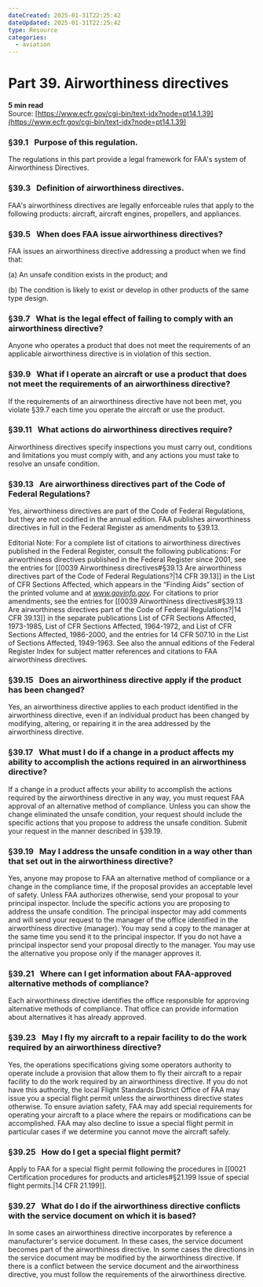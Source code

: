 ```yaml
---
dateCreated: 2025-01-31T22:25:42
dateUpdated: 2025-01-31T22:25:42
type: Resource
categories:
  - aviation
---
```


# Part 39. Airworthiness directives
**5 min read**  
Source: [https://www.ecfr.gov/cgi-bin/text-idx?node=pt14.1.39](https://www.ecfr.gov/cgi-bin/text-idx?node=pt14.1.39)

<div>

### §39.1   Purpose of this regulation.

The regulations in this part provide a legal framework for FAA's system of Airworthiness Directives.

### §39.3   Definition of airworthiness directives.

FAA's airworthiness directives are legally enforceable rules that apply to the following products: aircraft, aircraft engines, propellers, and appliances.

### §39.5   When does FAA issue airworthiness directives?

FAA issues an airworthiness directive addressing a product when we find that:

\(a\) An unsafe condition exists in the product; and

\(b\) The condition is likely to exist or develop in other products of the same type design.

### §39.7   What is the legal effect of failing to comply with an airworthiness directive?

Anyone who operates a product that does not meet the requirements of an applicable airworthiness directive is in violation of this section.

### §39.9   What if I operate an aircraft or use a product that does not meet the requirements of an airworthiness directive?

If the requirements of an airworthiness directive have not been met, you violate §39.7 each time you operate the aircraft or use the product.

### §39.11   What actions do airworthiness directives require?

Airworthiness directives specify inspections you must carry out, conditions and limitations you must comply with, and any actions you must take to resolve an unsafe condition.

### §39.13   Are airworthiness directives part of the Code of Federal Regulations?

Yes, airworthiness directives are part of the Code of Federal Regulations, but they are not codified in the annual edition. FAA publishes airworthiness directives in full in the Federal Register as amendments to §39.13.

<div>

Editorial Note: For a complete list of citations to airworthiness directives published in the Federal Register, consult the following publications: For airworthiness directives published in the Federal Register since 2001, see the entries for [[0039 Airworthiness directives#§39.13   Are airworthiness directives part of the Code of Federal Regulations?|14 CFR 39.13]] in the List of CFR Sections Affected, which appears in the “Finding Aids” section of the printed volume and at *www.govinfo.gov.* For citations to prior amendments, see the entries for [[0039 Airworthiness directives#§39.13   Are airworthiness directives part of the Code of Federal Regulations?|14 CFR 39.13]] in the separate publications List of CFR Sections Affected, 1973-1985, List of CFR Sections Affected, 1964-1972, and List of CFR Sections Affected, 1986-2000, and the entries for 14 CFR 507.10 in the List of Sections Affected, 1949-1963. See also the annual editions of the Federal Register Index for subject matter references and citations to FAA airworthiness directives.

</div>

### §39.15   Does an airworthiness directive apply if the product has been changed?

Yes, an airworthiness directive applies to each product identified in the airworthiness directive, even if an individual product has been changed by modifying, altering, or repairing it in the area addressed by the airworthiness directive.

### §39.17   What must I do if a change in a product affects my ability to accomplish the actions required in an airworthiness directive?

If a change in a product affects your ability to accomplish the actions required by the airworthiness directive in any way, you must request FAA approval of an alternative method of compliance. Unless you can show the change eliminated the unsafe condition, your request should include the specific actions that you propose to address the unsafe condition. Submit your request in the manner described in §39.19.

### §39.19   May I address the unsafe condition in a way other than that set out in the airworthiness directive?

Yes, anyone may propose to FAA an alternative method of compliance or a change in the compliance time, if the proposal provides an acceptable level of safety. Unless FAA authorizes otherwise, send your proposal to your principal inspector. Include the specific actions you are proposing to address the unsafe condition. The principal inspector may add comments and will send your request to the manager of the office identified in the airworthiness directive (manager). You may send a copy to the manager at the same time you send it to the principal inspector. If you do not have a principal inspector send your proposal directly to the manager. You may use the alternative you propose only if the manager approves it.

### §39.21   Where can I get information about FAA-approved alternative methods of compliance?

Each airworthiness directive identifies the office responsible for approving alternative methods of compliance. That office can provide information about alternatives it has already approved.

### §39.23   May I fly my aircraft to a repair facility to do the work required by an airworthiness directive?

Yes, the operations specifications giving some operators authority to operate include a provision that allow them to fly their aircraft to a repair facility to do the work required by an airworthiness directive. If you do not have this authority, the local Flight Standards District Office of FAA may issue you a special flight permit unless the airworthiness directive states otherwise. To ensure aviation safety, FAA may add special requirements for operating your aircraft to a place where the repairs or modifications can be accomplished. FAA may also decline to issue a special flight permit in particular cases if we determine you cannot move the aircraft safely.

### §39.25   How do I get a special flight permit?

Apply to FAA for a special flight permit following the procedures in [[0021 Certification procedures for products and articles#§21.199   Issue of special flight permits.|14 CFR 21.199]].

### §39.27   What do I do if the airworthiness directive conflicts with the service document on which it is based?

In some cases an airworthiness directive incorporates by reference a manufacturer's service document. In these cases, the service document becomes part of the airworthiness directive. In some cases the directions in the service document may be modified by the airworthiness directive. If there is a conflict between the service document and the airworthiness directive, you must follow the requirements of the airworthiness directive.

</div>